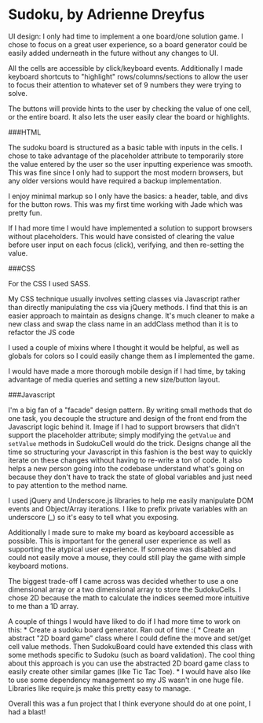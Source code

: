 # Sudoku, by Adrienne Dreyfus 

UI design: I only had time to implement a one board/one solution game. 
I chose to focus on a great user experience, so a board generator 
could be easily added underneath in the future without any changes to UI. 

All the cells are accessible by click/keyboard events. Additionally I made
keyboard shortcuts to "highlight" rows/columns/sections to allow the user 
to focus their attention to whatever set of 9 numbers they were trying to
solve. 

The buttons will provide hints to the user by checking the value of one cell,
or the entire board. It also lets the user easily clear the board or highlights.

###HTML

The sudoku board is structured as a basic table with inputs in the cells. I 
chose to take advantage of the placeholder attribute to temporarily store 
the value entered by the user so the user inputting experience was smooth. 
This was fine since I only had to support the most modern browsers, but any 
older versions would have required a backup implementation. 

I enjoy minimal markup so I only have the basics: a header, table, and divs for
the button rows. This was my first time working with Jade which was pretty fun. 

If I had more time I would have implemented a solution to support browsers
without placeholders. This would have consisted of clearing the value before 
user input on each focus (click), verifying, and then re-setting the value. 

###CSS

For the CSS I used SASS.

My CSS technique usually involves setting classes via Javascript rather than 
directly manipulating the css via jQuery methods. I find that this is an easier 
approach to maintain as designs change. It's much cleaner to make a new class
and swap the class name in an addClass method than it is to refactor the JS code

I used a couple of mixins where I thought it would be helpful, as well as
globals for colors so I could easily change them as I implemented the game.

I would have made a more thorough mobile design if I had time, by taking 
advantage of media queries and setting a new size/button layout. 

###Javascript

I'm a big fan of a "facade" design pattern. By writing small methods that do one
task, you decouple the structure and design of the front end from the Javascript
logic behind it. Image if I had to support browsers that didn't support the 
placeholder attribute; simply modifying the `getValue` and `setValue` methods in
SudokuCell would do the trick. Designs change all the time so structuring your
Javascript in this fashion is the best way to quickly iterate on these changes
without having to re-write a ton of code. It also helps a new person going into
the codebase understand what's going on because they don't have to track the 
state of global variables and just need to pay attention to the method name.

I used jQuery and Underscore.js libraries to help me easily manipulate DOM events
and Object/Array iterations. I like to prefix private variables with an 
underscore (_) so it's easy to tell what you exposing. 

Additionally I made sure to make my board as keyboard accessible as possible. 
This is important for the general user experience as well as supporting the
atypical user experience. If someone was disabled and could not easily move
a mouse, they could still play the game with simple keyboard motions. 

The biggest trade-off I came across was decided whether to use a one dimensional
array or a two dimensional array to store the SudokuCells. I chose 2D because
the math to calculate the indices seemed more intuitive to me than a 1D array. 

A couple of things I would have liked to do if I had more time to work on this:
	* Create a sudoku board generator. Ran out of time :(
	* Create an abstract "2D board game" class where I could define the move and 
	   set/get cell value methods. Then SudokuBoard could have extended this class
	   with some methods specific to Sudoku (such as board validation). The cool 
	   thing about this approach is you can use the abstracted 2D board game class 
	   to easily create other similar games (like Tic Tac Toe). 
	* I would have also like to use some dependency management so my JS wasn't in
		 one huge file. Libraries like require.js make this pretty easy to manage. 
		 
Overall this was a fun project that I think everyone should do at one point, 
I had a blast! 